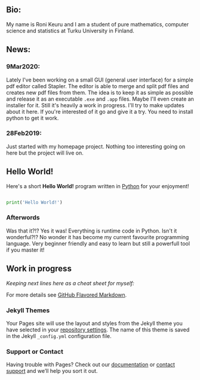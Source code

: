 ## Bio:
My name is Roni Keuru and I am a student of pure mathematics, computer science and statistics at Turku University in Finland.

## News:

### 9Mar2020:
Lately I've been working on a small GUI (general user interface) for a simple pdf editor called Stapler. The editor is able to merge and split pdf files and creates new pdf files from them. The idea is to keep it as simple as possible and release it as an executable `.exe` and `.app` files. Maybe I'll even create an installer for it. Still it's heavily a work in progress. I'll try to make updates about it here. If you're interested of it go and give it a try. You need to install python to get it work.

### 28Feb2019:
Just started with my homepage project. Nothing too interesting going on here but the project will live on.


## Hello World!

Here's a short **Hello World!** program written in [Python](https://www.python.org/) for your enjoyment!

```python

print('Hello World!')

``` 

### Afterwords

Was that it?!? Yes it was! Everything is runtime code in Python. Isn't it wonderful?!?
No wonder it has become my current favourite programming language. Very beginner friendly and easy to learn but still a powerfull tool if you master it!

## Work in progress

*Keeping next lines here as a cheat sheet for myself:*

For more details see [GitHub Flavored Markdown](https://guides.github.com/features/mastering-markdown/).

### Jekyll Themes

Your Pages site will use the layout and styles from the Jekyll theme you have selected in your [repository settings](https://github.com/jonbenronron/jonbenronron.github.io/settings). The name of this theme is saved in the Jekyll `_config.yml` configuration file.

### Support or Contact

Having trouble with Pages? Check out our [documentation](https://help.github.com/categories/github-pages-basics/) or [contact support](https://github.com/contact) and we’ll help you sort it out.
